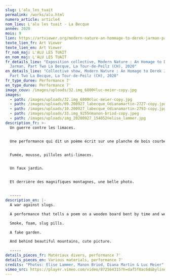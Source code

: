 ```yaml
---
slug: L'alu_les_tuait
permalink: /works/alu.html
numero_article: article4
nom_lieu: L'alu les tuait - La Becque
année: 2020
mois: 9
lien: https://artviewer.org/modern-nature-an-hommage-to-derek-jarman-part-ii-at-la-becque/
texte_lien_fr: Art Viewer
texte_lien_en: Art Viewer
fr_nom_maj: L'ALU LES TUAIT
en_nom_maj: L'ALU LES TUAIT
fr_details_lieu: "Exposition collective, Modern Nature : An Homage to Derek
  Jarman, Part Two La Becque, La Tour-de-Peilz (CH), 2020"
en_details_lieu: "Collective show, Modern Nature : An Homage to Derek Jarman,
  Part Two La Becque, La Tour-de-Peilz (CH), 2020"
fr_type_duree: Performance 7'
en_type_duree: Performance 7'
image_couv: /images/uploads/32.img_6800©luc-meier-copy.jpg
images:
  - path: /images/uploads/32.img_6800©luc-meier-copy.jpg
  - path: /images/uploads/09.200927_labecque_©dianamartin-2727-copy.jpg
  - path: /images/uploads/10.200927_labecque_©dianamartin-2793-copy.jpg
  - path: /images/uploads/33.img_9255©manon-briod-copy.jpeg
  - path: /images/uploads/img_20200927_154052©elise_lammer.jpg
description_fr: >-
  Un guerre contre les limaces.


  Une performance qui dit un poème écrit sur une planche de bois courbé par le temps et le temps.


  Fumée, mousse, pillules anti-limaces.


  Un faux jardin.


  Et derrière des magnifiques montagnes, une belle photo.


  -----
description_en: |-
  A war against slugs. 

  A performance that tells a poem on a wooden board bent by time and weather. 

  Smoke, foam, slug pills. 

  A fake garden. 

  And behind beautiful mountains, cute picture.

  -----
details_pieces_fr: Matériaux divers, performance 7'
details_pieces_en: Various materials, performance 7'
credits: "Photos: Elise Lammer, Manon Briod, Diana Martin & Luc Meier"
vimeo_src: https://player.vimeo.com/video/872564315?h=daf5f8ac6d&byline=0&portrait=0
---
```

